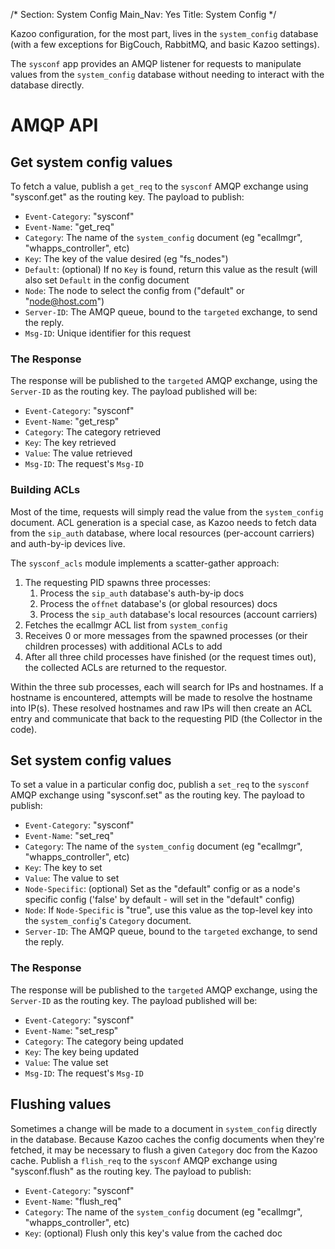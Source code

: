 /*
Section: System Config
Main_Nav: Yes
Title: System Config
*/

Kazoo configuration, for the most part, lives in the `system_config` database (with a few exceptions for BigCouch, RabbitMQ, and basic Kazoo settings).

The `sysconf` app provides an AMQP listener for requests to manipulate values from the `system_config` database without needing to interact with the database directly.

# AMQP API

## Get system config values

To fetch a value, publish a `get_req` to the `sysconf` AMQP exchange using "sysconf.get" as the routing key. The payload to publish:

* `Event-Category`: "sysconf"
* `Event-Name`: "get_req"
* `Category`: The name of the `system_config` document (eg "ecallmgr", "whapps_controller", etc)
* `Key`: The key of the value desired (eg "fs_nodes")
* `Default`: (optional) If no `Key` is found, return this value as the result (will also set `Default` in the config document
* `Node`: The node to select the config from ("default" or "node@host.com")
* `Server-ID`: The AMQP queue, bound to the `targeted` exchange, to send the reply.
* `Msg-ID`: Unique identifier for this request

### The Response

The response will be published to the `targeted` AMQP exchange, using the `Server-ID` as the routing key. The payload published will be:

* `Event-Category`: "sysconf"
* `Event-Name`: "get_resp"
* `Category`: The category retrieved
* `Key`: The key retrieved
* `Value`: The value retrieved
* `Msg-ID`: The request's `Msg-ID`

### Building ACLs

Most of the time, requests will simply read the value from the `system_config` document. ACL generation is a special case, as Kazoo needs to fetch data from the `sip_auth` database, where local resources (per-account carriers) and auth-by-ip devices live.

The `sysconf_acls` module implements a scatter-gather approach:

1. The requesting PID spawns three processes:
    1. Process the `sip_auth` database's auth-by-ip docs
    2. Process the `offnet` database's (or global resources) docs
    3. Process the `sip_auth` database's local resources (account carriers)
2. Fetches the ecallmgr ACL list from `system_config`
3. Receives 0 or more messages from the spawned processes (or their children processes) with additional ACLs to add
4. After all three child processes have finished (or the request times out), the collected ACLs are returned to the requestor.

Within the three sub processes, each will search for IPs and hostnames. If a hostname is encountered, attempts will be made to resolve the hostname into IP(s). These resolved hostnames and raw IPs will then create an ACL entry and communicate that back to the requesting PID (the Collector in the code).

## Set system config values

To set a value in a particular config doc, publish a `set_req` to the `sysconf` AMQP exchange using "sysconf.set" as the routing key. The payload to publish:

* `Event-Category`: "sysconf"
* `Event-Name`: "set_req"
* `Category`: The name of the `system_config` document (eg "ecallmgr", "whapps_controller", etc)
* `Key`: The key to set
* `Value`: The value to set
* `Node-Specific`: (optional) Set as the "default" config or as a node's specific config ('false' by default - will set in the "default" config)
* `Node`: If `Node-Specific` is "true", use this value as the top-level key into the `system_config`'s `Category` document.
* `Server-ID`: The AMQP queue, bound to the `targeted` exchange, to send the reply.

### The Response

The response will be published to the `targeted` AMQP exchange, using the `Server-ID` as the routing key. The payload published will be:

* `Event-Category`: "sysconf"
* `Event-Name`: "set_resp"
* `Category`: The category being updated
* `Key`: The key being updated
* `Value`: The value set
* `Msg-ID`: The request's `Msg-ID`

## Flushing values

Sometimes a change will be made to a document in `system_config` directly in the database. Because Kazoo caches the config documents when they're fetched, it may be necessary to flush a given `Category` doc from the Kazoo cache. Publish a `flish_req` to the `sysconf` AMQP exchange using "sysconf.flush" as the routing key. The payload to publish:

* `Event-Category`: "sysconf"
* `Event-Name`: "flush_req"
* `Category`: The name of the `system_config` document (eg "ecallmgr", "whapps_controller", etc)
* `Key`: (optional) Flush only this key's value from the cached doc
